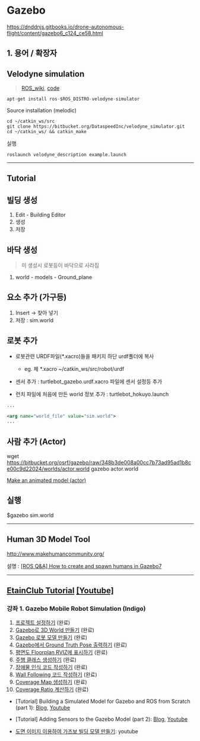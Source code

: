 # Gazebo

https://dnddnjs.gitbooks.io/drone-autonomous-flight/content/gazebo6_c124_ce58.html

## 1. 용어 / 확장자 

## Velodyne simulation

> [ROS_wiki](http://wiki.ros.org/velodyne_simulator), [code](https://bitbucket.org/DataspeedInc/velodyne_simulator.git)

```python
apt-get install ros-$ROS_DISTRO-velodyne-simulator
```

Source installation (melodic)
```
cd ~/catkin_ws/src
git clone https://bitbucket.org/DataspeedInc/velodyne_simulator.git
cd ~/catkin_ws/ && catkin_make
```

실행

```
roslaunch velodyne_description example.launch 

```
---

## Tutorial 

## 빌딩 생성 

1. Edit - Building Editor
2. 생성 
3. 저장 


## 바닥 생성 

> 미 생성시 로봇등이 바닥으로 사라짐 

1. world - models - Ground_plane 


## 요소 추가 (가구등)

1. Insert -> 찾아 넣기 
2. 저장 : sim.world



## 로봇 추가 

- 로봇관련 URDF파일(*.xacro)들을 패키지 하단 urdf폴더에 복사 
	- eg. 체 *.xacro ~/catkin_ws/src/robot/urdf


- 센서 추가 : turtlebot_gazebo.urdf.xacro 파일에 센서 설정등 추가 

- 런치 파일에 처음에 만든 world 정보 추가 : turtlebot_hokuyo.launch

```xml
...

<arg name="world_file" value="sim.world">
...
```


## 사람 추가 (Actor)

wget https://bitbucket.org/osrf/gazebo/raw/348b3de008a00cc7b73ad95ad1b8ce00c9d22024/worlds/actor.world
gazebo actor.world

[Make an animated model (actor)](http://gazebosim.org/tutorials?tut=actor)

## 실행 

$gazebo sim.world

---

## Human 3D Model Tool

http://www.makehumancommunity.org/

설명 : [[ROS Q&A] How to create and spawn humans in Gazebo7](https://www.youtube.com/watch?v=7kEmT-NE75c&feature=youtu.be)

---

## [EtainClub Tutorial](https://github.com/EtainClub/etainclub/wiki/ROS) [[Youtube]](https://www.youtube.com/watch?v=lR3tCNT-xVI&list=PLaPt_ZHO2DL5H7tEezzSraX1fUMPNqu_A)

### 강좌 1. Gazebo Mobile Robot Simulation (Indigo)
1. [프로젝트 설정하기](https://github.com/EtainClub/etainclub/wikiROS-Gazebo-강좌1) (완료)
2. [Gazebo로 3D World 만들기](https://github.com/EtainClub/etainclub/wikiROS-Gazebo-강좌2) (완료)
3. [Gazebo 로봇 모델 만들기](https://github.com/EtainClub/etainclub/wikiROS-Gazebo-강좌3) (완료)
4. [Gazebo에서 Ground Truth Pose 출력하기](https://github.com/EtainClub/etainclub/wikiROS-Gazebo-강좌4) (완료)
5. [평면도 Floorplan RVIZ에 표시하기](https://github.com/EtainClub/etainclub/wikiROS-Gazebo-강좌5) (완료)
6. [주행 클래스 생성하기](https://github.com/EtainClub/etainclub/wikiROS-Gazebo-강좌6) (완료)
7. [장애물 인식 코드 작성하기](https://github.com/EtainClub/etainclub/wikiROS-Gazebo-강좌7) (완료)
8. [Wall Following 코드 작성하기](https://github.com/EtainClub/etainclub/wikiROS-Gazebo-강좌8) (완료)
9. [Coverage Map 생성하기](https://github.com/EtainClub/etainclub/wikiROS-Gazebo-강좌9) (완료)
10. [Coverage Ratio 계산하기](https://github.com/EtainClub/etainclub/wikiROS-Gazebo-강좌10) (완료)

- [Tutorial] Building a Simulated Model for Gazebo and ROS from Scratch (part 1): [Blog](http://moorerobots.com/blog/post/1), [Youtube](https://www.youtube.com/watch?v=8ckSl4MbZLg)

- [Tutorial] Adding Sensors to the Gazebo Model (part 2): [Blog](http://moorerobots.com/blog/post/2), [Youtube](https://www.youtube.com/watch?v=EZ3MYf24c6Y)

- [도면 이미지 이용하여 가즈보 빌딩 모델 만들기](https://www.youtube.com/watch?v=7McYSJFAqlU): youtube